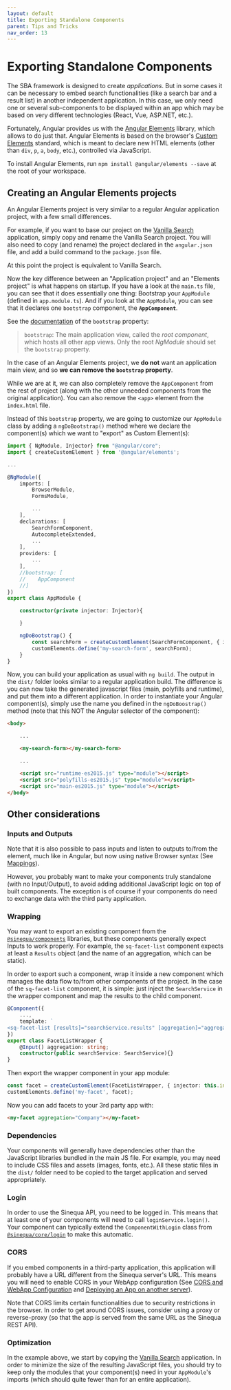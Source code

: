 ```yaml
---
layout: default
title: Exporting Standalone Components
parent: Tips and Tricks
nav_order: 13
---
```


# Exporting Standalone Components

The SBA framework is designed to create *applications*. But in some cases it can be necessary to embed search functionalities (like a search bar and a result list) in another independent application. In this case, we only need one or several sub-components to be displayed within an app which may be based on very different technologies (React, Vue, ASP.NET, etc.).

Fortunately, Angular provides us with the [Angular Elements](https://angular.io/guide/elements) library, which allows to do just that. Angular Elements is based on the browser's [Custom Elements](https://developer.mozilla.org/en-US/docs/Web/Web_Components/Using_custom_elements) standard, which is meant to declare new HTML elements (other than `div`, `p`, `a`, `body`, etc.), controlled via JavaScript.

To install Angular Elements, run `npm install @angular/elements --save` at the root of your workspace.

## Creating an Angular Elements projects

An Angular Elements project is very similar to a regular Angular application project, with a few small differences.

For example, if you want to base our project on the [Vanilla Search]({{site.baseurl}}apps/2-vanilla-search.html) application, simply copy and rename the Vanilla Search project. You will also need to copy (and rename) the project declared in the `angular.json` file, and add a build command to the `package.json` file.

At this point the project is equivalent to Vanilla Search.

Now the key difference between an "Application project" and an "Elements project" is what happens on startup. If you have a look at the `main.ts` file, you can see that it does essentially one thing: Bootstrap your `AppModule` (defined in `app.module.ts`). And if you look at the `AppModule`, you can see that it declares one `bootstrap` component, the **`AppComponent`**.

See the [documentation](https://angular.io/guide/architecture-modules#ngmodule-metadata) of the `bootstrap` property:

> `bootstrap`: The main application view, called the *root component*, which hosts all other app views. Only the root *NgModule* should set the `bootstrap` property.

In the case of an Angular Elements project, we **do not** want an application main view, and so **we can remove the `bootstrap` property**.

While we are at it, we can also completely remove the `AppComponent` from the rest of project (along with the other unneeded components from the original application). You can also remove the `<app>` element from the `index.html` file.

Instead of this `bootstrap` property, we are going to customize our `AppModule` class by adding a `ngDoBootstrap()` method where we declare the component(s) which we want to "export" as Custom Element(s):

```ts
import { NgModule, Injector} from "@angular/core";
import { createCustomElement } from '@angular/elements';

...

@NgModule({
    imports: [
        BrowserModule,
        FormsModule,

        ...
    ],
    declarations: [
        SearchFormComponent,
        AutocompleteExtended,
        ...
    ],
    providers: [
        ...
    ],
    //bootstrap: [
    //    AppComponent
    //]
})
export class AppModule {

    constructor(private injector: Injector){

    }

    ngDoBootstrap() {
        const searchForm = createCustomElement(SearchFormComponent, { injector: this.injector });
        customElements.define('my-search-form', searchForm);
    }
}
```

Now, you can build your application as usual with `ng build`. The output in the `dist/` folder looks similar to a regular application build. The difference is you can now take the generated javascript files (main, polyfills and runtime), and put them into a different application. In order to instantiate your Angular component(s), simply use the name you defined in the `ngDoBoostrap()` method (note that this NOT the Angular selector of the component):

```html
<body>

    ...

    <my-search-form></my-search-form>

    ...

    <script src="runtime-es2015.js" type="module"></script>
    <script src="polyfills-es2015.js" type="module"></script>
    <script src="main-es2015.js" type="module"></script>
</body>
```

## Other considerations

### Inputs and Outputs

Note that it is also possible to pass inputs and listen to outputs to/from the element, much like in Angular, but now using native Browser syntax (See [Mappings](https://angular.io/guide/elements#mapping)).

However, you probably want to make your components truly standalone (with no Input/Output), to avoid adding additional JavaScript logic on top of built components. The exception is of course if your components do need to exchange data with the third party application.

### Wrapping

You may want to export an existing component from the [`@sinequa/components`]({{site.baseurl}}libraries/components/components.html) libraries, but these components generally expect Inputs to work properly. For example, the `sq-facet-list` component expects at least a `Results` object (and the name of an aggregation, which can be static).

In order to export such a component, wrap it inside a new component which manages the data flow to/from other components of the project. In the case of the `sq-facet-list` component, it is simple: just inject the `SearchService` in the wrapper component and map the results to the child component.

```ts
@Component({
    ...,
    template: `
<sq-facet-list [results]="searchService.results" [aggregation]="aggregation"></sq-facet-list>`
})
export class FacetListWrapper {
    @Input() aggregation: string;
    constructor(public searchService: SearchService){}
}
```

Then export the wrapper component in your app module:

```ts
const facet = createCustomElement(FacetListWrapper, { injector: this.injector });
customElements.define('my-facet', facet);
```

Now you can add facets to your 3rd party app with:

```html
<my-facet aggregation="Company"></my-facet>
```

### Dependencies

Your components will generally have dependencies other than the JavaScript libraries bundled in the main JS file. For example, you may need to include CSS files and assets (images, fonts, etc.). All these static files in the `dist/` folder need to be copied to the target application and served appropriately.

### Login

In order to use the Sinequa API, you need to be logged in. This means that at least one of your components will need to call `loginService.login()`. Your component can typically extend the `ComponentWithLogin` class from [`@sinequa/core/login`]({{site.baseurl}}libraries/core/login.html) to make this automatic.

### CORS

If you embed components in a third-party application, this application will probably have a URL different from the Sinequa server's URL. This means you will need to enable CORS in your WebApp configuration (See [CORS and WebApp Configuration]({{site.baseurl}}guides/2-server-config.html#cors-and-webapp-configuration) and [Deploying an App on another server]({{site.baseurl}}guides/3-development.html#deploying-an-app-on-another-server)).

Note that CORS limits certain functionalities due to security restrictions in the browser. In order to get around CORS issues, consider using a proxy or reverse-proxy (so that the app is served from the same URL as the Sinequa REST API).

### Optimization

In the example above, we start by copying the [Vanilla Search]({{site.baseurl}}apps/2-vanilla-search.html) application. In order to minimize the size of the resulting JavaScript files, you should try to keep only the modules that your component(s) need in your `AppModule`'s imports (which should quite fewer than for an entire application).

